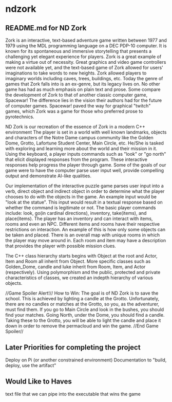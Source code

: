 # ndzork

README.md for ND Zork
---------------------

Zork is an interactive, text-based adventure game written between 1977 and 1979 using the MDL programming language on a DEC PDP-10 computer. It is known for its spontaneous and immersive storytelling that presents a challenging yet elegant experience for players. Zork is a great example of making a virtue out of necessity. Great graphics and video game controllers were not available yet, and the text-based game of Zork allowed for users' imaginations to take words to new heights. Zork allowed players to imaginary worlds including caves, trees, buildings, etc. Today the genre of games that Zork falls into is an ex-genre, but its legacy lives on. No other game has had as much emphasis on plain text and prose. Some compare the development of Zork to that of another classic computer game, Spacewar! The difference lies in the vision their authors had for the future of computer games. Spacewar! paved the way for graphical "twitch" games, which Zork was a game for those who preferred prose to pyrotechnics. 

ND Zork is our recreation of the essence of Zork in a modern C++ environment The player is set in a world with well known landmarks, objects and characters of the Notre Dame campus community like the Golden Dome, Grotto, Lafortune Student Center, Main Circle, etc. He/She is tasked with exploring and learning more about the world and their mission in it. Using the keyboard, a player inputs commands such as "look" or "go north" that elicit displayed responses from the program. These interactive responses help progress the player through game. Some of the goals of our game were to have the computer parse user input well, provide compelling output and demonstrate AI-like qualities. 

Our implementation of the interactive puzzle game parses user input into a verb, direct object and indirect object in order to determine what the player chooses to do with the objects in the game. An example input would be "look at the statue". This input would result in a textual response based on whether the command is legitimate or not. The basic player commands include: look, go(in cardinal directions), inventory, take(items), and place(items). The player has an inventory and can interact with items, rooms and even an NPC. Different items and rooms have their respective restrictions on interaction. An example of this is how only some objects can be taken and placed. 
There is an overall map with unique rooms in which the player may move around in. Each room and item may have a description that provides the player with possible mission clues.

The C++ class hierarchy starts begins with Object at the root and Actor, Item and Room all inherit from Object. More specific classes such as Golden_Dome, candle and luke inherit from Room, Item, and Actor (respectively). Using polymorphism and the public, protected and private characteristics of classes, we created an indepth hierarchy of various objects. 

//Game Spoiler Alert!//
How to Win: The goal is of ND Zork is to save the school. This is achieved by lighting a candle at the Grotto.  Unfortunately, there are no candles or matches at the Grotto, so you, as the adventurer, must find them. If you go to Main Circle and look in the bushes, you should find your matches. Going North, under the Dome, you should find a candle. Taking these to the Grotto, you will be able to light the candle and place it down in order to remove the permacloud and win the game.
//End Game Spoiler//



Later Priorities for completing the project
-------------------------------------------

Deploy on Pi (or another constrained environment)
Documentation to "build, deploy, use the artifact"

Would Like to Haves
-------------------

text file that we can pipe into the executable that wins the game